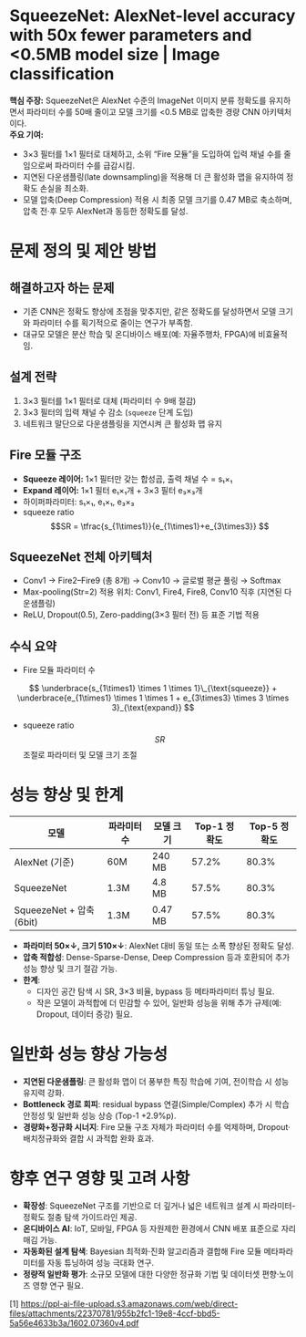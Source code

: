# SqueezeNet: AlexNet-level accuracy with 50x fewer parameters and <0.5MB model size | Image classification

**핵심 주장:** SqueezeNet은 AlexNet 수준의 ImageNet 이미지 분류 정확도를 유지하면서 파라미터 수를 50배 줄이고 모델 크기를 &lt;0.5 MB로 압축한 경량 CNN 아키텍처이다.  
**주요 기여:**  
- 3×3 필터를 1×1 필터로 대체하고, 소위 “Fire 모듈”을 도입하여 입력 채널 수를 줄임으로써 파라미터 수를 급감시킴.  
- 지연된 다운샘플링(late downsampling)을 적용해 더 큰 활성화 맵을 유지하여 정확도 손실을 최소화.  
- 모델 압축(Deep Compression) 적용 시 최종 모델 크기를 0.47 MB로 축소하며, 압축 전·후 모두 AlexNet과 동등한 정확도를 달성.  

# 문제 정의 및 제안 방법

## 해결하고자 하는 문제  
- 기존 CNN은 정확도 향상에 초점을 맞추지만, 같은 정확도를 달성하면서 모델 크기와 파라미터 수를 획기적으로 줄이는 연구가 부족함.  
- 대규모 모델은 분산 학습 및 온디바이스 배포(예: 자율주행차, FPGA)에 비효율적임.

## 설계 전략  
1. 3×3 필터를 1×1 필터로 대체 (파라미터 수 9배 절감)  
2. 3×3 필터의 입력 채널 수 감소 (`squeeze` 단계 도입)  
3. 네트워크 말단으로 다운샘플링을 지연시켜 큰 활성화 맵 유지  

## Fire 모듈 구조  
- **Squeeze 레이어:** 1×1 필터만 갖는 합성곱, 출력 채널 수 = s₁×₁  
- **Expand 레이어:** 1×1 필터 e₁×₁개 + 3×3 필터 e₃×₃개  
- 하이퍼파라미터: s₁×₁, e₁×₁, e₃×₃  
- squeeze ratio $$SR = \tfrac{s_{1\times1}}{e_{1\times1}+e_{3\times3}} $$  

## SqueezeNet 전체 아키텍처  
- Conv1 → Fire2–Fire9 (총 8개) → Conv10 → 글로벌 평균 풀링 → Softmax  
- Max-pooling(Str=2) 적용 위치: Conv1, Fire4, Fire8, Conv10 직후 (지연된 다운샘플링)  
- ReLU, Dropout(0.5), Zero-padding(3×3 필터 전) 등 표준 기법 적용  

## 수식 요약  
- Fire 모듈 파라미터 수  

$$
  \underbrace{s_{1\times1} \times 1 \times 1}\_{\text{squeeze}} +
    \underbrace{e_{1\times1} \times 1 \times 1 + e_{3\times3} \times 3 \times 3}_{\text{expand}}
  $$

- squeeze ratio $$ SR $$ 조절로 파라미터 및 모델 크기 조절  

# 성능 향상 및 한계

| 모델                  | 파라미터 수 | 모델 크기    | Top-1 정확도 | Top-5 정확도 |
|-----------------------|-------------|--------------|--------------|--------------|
| AlexNet (기준)        | 60M         | 240 MB       | 57.2%        | 80.3%        |
| SqueezeNet            | 1.3M        | 4.8 MB       | 57.5%        | 80.3%        |
| SqueezeNet + 압축(6bit)| 1.3M       | 0.47 MB      | 57.5%        | 80.3%        |

- **파라미터 50×↓, 크기 510×↓**: AlexNet 대비 동일 또는 소폭 향상된 정확도 달성.  
- **압축 적합성**: Dense-Sparse-Dense, Deep Compression 등과 호환되어 추가 성능 향상 및 크기 절감 가능.  
- **한계**:  
  - 디자인 공간 탐색 시 SR, 3×3 비율, bypass 등 메타파라미터 튜닝 필요.  
  - 작은 모델이 과적합에 더 민감할 수 있어, 일반화 성능을 위해 추가 규제(예: Dropout, 데이터 증강) 필요.  

# 일반화 성능 향상 가능성

- **지연된 다운샘플링**: 큰 활성화 맵이 더 풍부한 특징 학습에 기여, 전이학습 시 성능 유지력 강화.  
- **Bottleneck 경로 회피**: residual bypass 연결(Simple/Complex) 추가 시 학습 안정성 및 일반화 성능 상승 (Top-1 +2.9%p).  
- **경량화+정규화 시너지**: Fire 모듈 구조 자체가 파라미터 수를 억제하며, Dropout·배치정규화와 결합 시 과적합 완화 효과.  

# 향후 연구 영향 및 고려 사항

- **확장성**: SqueezeNet 구조를 기반으로 더 깊거나 넓은 네트워크 설계 시 파라미터-정확도 절충 탐색 가이드라인 제공.  
- **온디바이스 AI**: IoT, 모바일, FPGA 등 자원제한 환경에서 CNN 배포 표준으로 자리매김 가능.  
- **자동화된 설계 탐색**: Bayesian 최적화·진화 알고리즘과 결합해 Fire 모듈 메타파라미터를 자동 튜닝하여 성능 극대화 연구.  
- **정량적 일반화 평가**: 소규모 모델에 대한 다양한 정규화 기법 및 데이터셋 편향·노이즈 영향 연구 필요.

[1] https://ppl-ai-file-upload.s3.amazonaws.com/web/direct-files/attachments/22370781/955b2fc1-19e8-4ccf-bbd5-5a56e4633b3a/1602.07360v4.pdf
